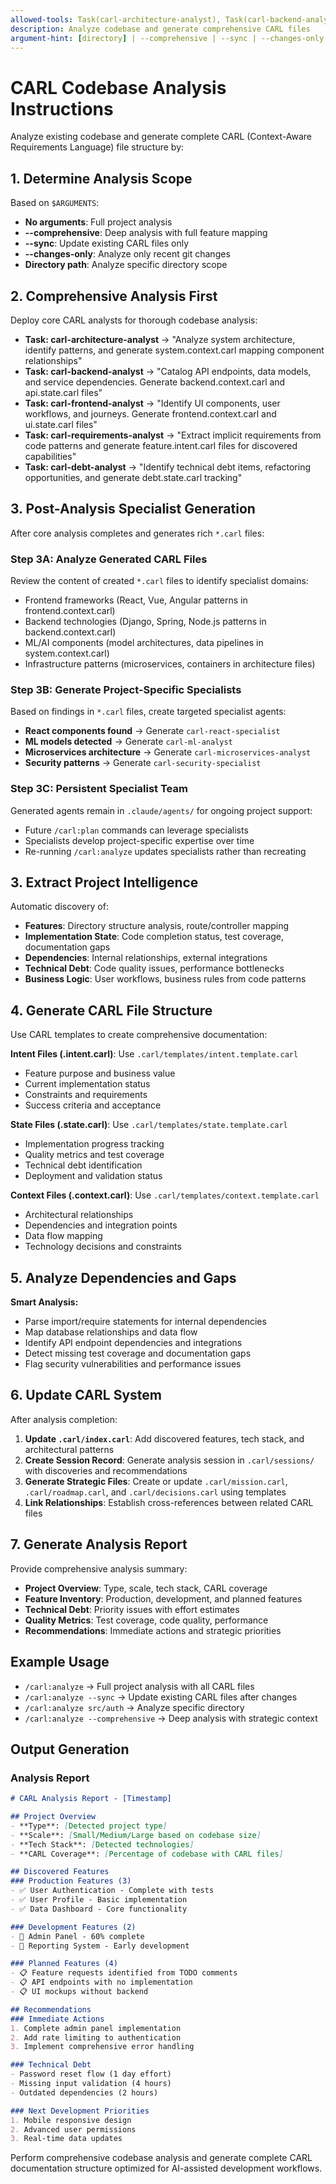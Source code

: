 ```yaml
---
allowed-tools: Task(carl-architecture-analyst), Task(carl-backend-analyst), Task(carl-frontend-analyst), Task(carl-requirements-analyst), Task(carl-debt-analyst), Bash(git log:*), Bash(git diff:*), Read, Write, Glob, Grep
description: Analyze codebase and generate comprehensive CARL files
argument-hint: [directory] | --comprehensive | --sync | --changes-only
---
```


# CARL Codebase Analysis Instructions

Analyze existing codebase and generate complete CARL (Context-Aware Requirements Language) file structure by:

## 1. Determine Analysis Scope
Based on `$ARGUMENTS`:
- **No arguments**: Full project analysis
- **--comprehensive**: Deep analysis with full feature mapping
- **--sync**: Update existing CARL files only
- **--changes-only**: Analyze only recent git changes
- **Directory path**: Analyze specific directory scope

## 2. Comprehensive Analysis First
Deploy core CARL analysts for thorough codebase analysis:

- **Task: carl-architecture-analyst** → "Analyze system architecture, identify patterns, and generate system.context.carl mapping component relationships"
- **Task: carl-backend-analyst** → "Catalog API endpoints, data models, and service dependencies. Generate backend.context.carl and api.state.carl files"  
- **Task: carl-frontend-analyst** → "Identify UI components, user workflows, and journeys. Generate frontend.context.carl and ui.state.carl files"
- **Task: carl-requirements-analyst** → "Extract implicit requirements from code patterns and generate feature.intent.carl files for discovered capabilities"
- **Task: carl-debt-analyst** → "Identify technical debt items, refactoring opportunities, and generate debt.state.carl tracking"

## 3. Post-Analysis Specialist Generation
After core analysis completes and generates rich `*.carl` files:

### Step 3A: Analyze Generated CARL Files
Review the content of created `*.carl` files to identify specialist domains:
- Frontend frameworks (React, Vue, Angular patterns in frontend.context.carl)
- Backend technologies (Django, Spring, Node.js patterns in backend.context.carl)  
- ML/AI components (model architectures, data pipelines in system.context.carl)
- Infrastructure patterns (microservices, containers in architecture files)

### Step 3B: Generate Project-Specific Specialists
Based on findings in `*.carl` files, create targeted specialist agents:
- **React components found** → Generate `carl-react-specialist` 
- **ML models detected** → Generate `carl-ml-analyst`
- **Microservices architecture** → Generate `carl-microservices-analyst` 
- **Security patterns** → Generate `carl-security-specialist`

### Step 3C: Persistent Specialist Team
Generated agents remain in `.claude/agents/` for ongoing project support:
- Future `/carl:plan` commands can leverage specialists
- Specialists develop project-specific expertise over time
- Re-running `/carl:analyze` updates specialists rather than recreating

## 3. Extract Project Intelligence
Automatic discovery of:
- **Features**: Directory structure analysis, route/controller mapping
- **Implementation State**: Code completion status, test coverage, documentation gaps
- **Dependencies**: Internal relationships, external integrations
- **Technical Debt**: Code quality issues, performance bottlenecks
- **Business Logic**: User workflows, business rules from code patterns

## 4. Generate CARL File Structure
Use CARL templates to create comprehensive documentation:

**Intent Files (.intent.carl)**: Use `.carl/templates/intent.template.carl`
- Feature purpose and business value
- Current implementation status
- Constraints and requirements
- Success criteria and acceptance

**State Files (.state.carl)**: Use `.carl/templates/state.template.carl`
- Implementation progress tracking
- Quality metrics and test coverage
- Technical debt identification
- Deployment and validation status

**Context Files (.context.carl)**: Use `.carl/templates/context.template.carl`
- Architectural relationships
- Dependencies and integration points
- Data flow mapping
- Technology decisions and constraints

## 5. Analyze Dependencies and Gaps
**Smart Analysis:**
- Parse import/require statements for internal dependencies
- Map database relationships and data flow
- Identify API endpoint dependencies and integrations
- Detect missing test coverage and documentation gaps
- Flag security vulnerabilities and performance issues

## 6. Update CARL System
After analysis completion:

1. **Update `.carl/index.carl`**: Add discovered features, tech stack, and architectural patterns
2. **Create Session Record**: Generate analysis session in `.carl/sessions/` with discoveries and recommendations
3. **Generate Strategic Files**: Create or update `.carl/mission.carl`, `.carl/roadmap.carl`, and `.carl/decisions.carl` using templates
4. **Link Relationships**: Establish cross-references between related CARL files

## 7. Generate Analysis Report
Provide comprehensive analysis summary:
- **Project Overview**: Type, scale, tech stack, CARL coverage
- **Feature Inventory**: Production, development, and planned features
- **Technical Debt**: Priority issues with effort estimates
- **Quality Metrics**: Test coverage, code quality, performance
- **Recommendations**: Immediate actions and strategic priorities

## Example Usage
- `/carl:analyze` → Full project analysis with all CARL files
- `/carl:analyze --sync` → Update existing CARL files after changes
- `/carl:analyze src/auth` → Analyze specific directory
- `/carl:analyze --comprehensive` → Deep analysis with strategic context

## Output Generation

### Analysis Report
```markdown
# CARL Analysis Report - [Timestamp]

## Project Overview
- **Type**: [Detected project type]
- **Scale**: [Small/Medium/Large based on codebase size]
- **Tech Stack**: [Detected technologies]
- **CARL Coverage**: [Percentage of codebase with CARL files]

## Discovered Features
### Production Features (3)
- ✅ User Authentication - Complete with tests
- ✅ User Profile - Basic implementation
- ✅ Data Dashboard - Core functionality

### Development Features (2)  
- 🔄 Admin Panel - 60% complete
- 🔄 Reporting System - Early development

### Planned Features (4)
- 📋 Feature requests identified from TODO comments
- 📋 API endpoints with no implementation
- 📋 UI mockups without backend

## Recommendations
### Immediate Actions
1. Complete admin panel implementation
2. Add rate limiting to authentication
3. Implement comprehensive error handling

### Technical Debt
- Password reset flow (1 day effort)
- Missing input validation (4 hours)
- Outdated dependencies (2 hours)

### Next Development Priorities
1. Mobile responsive design
2. Advanced user permissions
3. Real-time data updates
```

Perform comprehensive codebase analysis and generate complete CARL documentation structure optimized for AI-assisted development workflows.